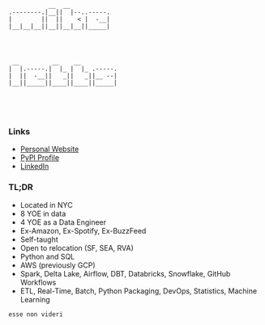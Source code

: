 ```
           __  __           
.--------.|__||  |--..-----.
|        ||  ||    < |  -__|
|__|__|__||__||__|__||_____|
                            
                            
                            
                            
 __         __    __          
|  |.-----.|  |_ |  |_ .-----.
|  ||  -__||   _||   _||__ --|
|__||_____||____||____||_____|
                              
                              
                              
                              

```

### Links

- [Personal Website](https://michaelthomasletts.github.io/)
- [PyPI Profile](https://pypi.org/user/lettsmt/)
- [LinkedIn](https://www.linkedin.com/in/lettsmichael/)

### TL;DR

- Located in NYC
- 8 YOE in data
- 4 YOE as a Data Engineer
- Ex-Amazon, Ex-Spotify, Ex-BuzzFeed
- Self-taught
- Open to relocation (SF, SEA, RVA)
- Python and SQL
- AWS (previously GCP)
- Spark, Delta Lake, Airflow, DBT, Databricks, Snowflake, GitHub Workflows
- ETL, Real-Time, Batch, Python Packaging, DevOps, Statistics, Machine Learning

```esse non videri```
